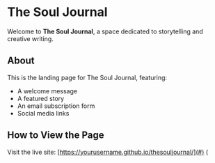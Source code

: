 # The Soul Journal  

Welcome to **The Soul Journal**, a space dedicated to storytelling and creative writing.  

## About  
This is the landing page for The Soul Journal, featuring:  
- A welcome message  
- A featured story  
- An email subscription form  
- Social media links  

## How to View the Page  
Visit the live site: [https://yourusername.github.io/thesouljournal/](#) (

